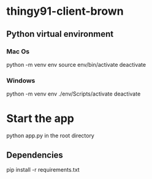 # thingy91-client-brown

## Python virtual environment

### Mac Os
python -m venv env
source env/bin/activate
deactivate

### Windows
python -m venv env
./env/Scripts/activate
deactivate

# Start the app  
python app.py in the root directory  

## Dependencies

pip install -r requirements.txt
